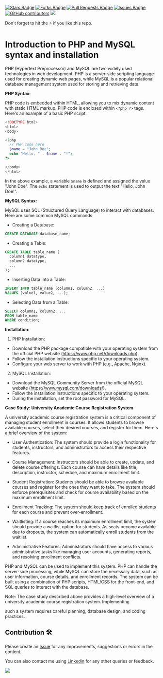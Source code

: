 <a href="https://github.com/drshahizan/learn-php/stargazers"><img src="https://img.shields.io/github/stars/drshahizan/learn-php" alt="Stars Badge"/></a>
<a href="https://github.com/drshahizan/learn-php/network/members"><img src="https://img.shields.io/github/forks/drshahizan/learn-php" alt="Forks Badge"/></a>
<a href="https://github.com/drshahizan/learn-php/pulls"><img src="https://img.shields.io/github/issues-pr/drshahizan/learn-php" alt="Pull Requests Badge"/></a>
<a href="https://github.com/drshahizan/learn-php/issues"><img src="https://img.shields.io/github/issues/drshahizan/learn-php" alt="Issues Badge"/></a>
<a href="https://github.com/drshahizan/learn-php/graphs/contributors"><img alt="GitHub contributors" src="https://img.shields.io/github/contributors/drshahizan/learn-php?color=2b9348"></a>
![](https://visitor-badge.glitch.me/badge?page_id=drshahizan/learn-php)

Don't forget to hit the :star: if you like this repo.

# Introduction to PHP and MySQL syntax and installation

PHP (Hypertext Preprocessor) and MySQL are two widely used technologies in web development. PHP is a server-side scripting language used for creating dynamic web pages, while MySQL is a popular relational database management system used for storing and retrieving data.

**PHP Syntax:**

PHP code is embedded within HTML, allowing you to mix dynamic content with static HTML markup. PHP code is enclosed within `<?php ?>` tags. Here's an example of a basic PHP script:

```php
<!DOCTYPE html>
<html>
<body>

<?php
  // PHP code here
  $name = "John Doe";
  echo "Hello, " . $name . "!";
?>

</body>
</html>
```

In the above example, a variable `$name` is defined and assigned the value "John Doe". The `echo` statement is used to output the text "Hello, John Doe!".

**MySQL Syntax:**

MySQL uses SQL (Structured Query Language) to interact with databases. Here are some common MySQL commands:

- Creating a Database:
```sql
CREATE DATABASE database_name;
```

- Creating a Table:
```sql
CREATE TABLE table_name (
  column1 datatype,
  column2 datatype,
  ...
);
```

- Inserting Data into a Table:
```sql
INSERT INTO table_name (column1, column2, ...)
VALUES (value1, value2, ...);
```

- Selecting Data from a Table:
```sql
SELECT column1, column2, ...
FROM table_name
WHERE condition;
```

**Installation:**

1. PHP Installation:
- Download the PHP package compatible with your operating system from the official PHP website (https://www.php.net/downloads.php).
- Follow the installation instructions specific to your operating system.
- Configure your web server to work with PHP (e.g., Apache, Nginx).

2. MySQL Installation:
- Download the MySQL Community Server from the official MySQL website (https://www.mysql.com/downloads/).
- Follow the installation instructions specific to your operating system.
- During the installation, set the root password for MySQL.

**Case Study: University Academic Course Registration System**

A university academic course registration system is a critical component of managing student enrollment in courses. It allows students to browse available courses, select their desired courses, and register for them. Here's a brief overview of the system:

- User Authentication: The system should provide a login functionality for students, instructors, and administrators to access their respective features.

- Course Management: Instructors should be able to create, update, and delete course offerings. Each course can have details like title, description, instructor, schedule, and maximum enrollment limit.

- Student Registration: Students should be able to browse available courses and register for the ones they want to take. The system should enforce prerequisites and check for course availability based on the maximum enrollment limit.

- Enrollment Tracking: The system should keep track of enrolled students for each course and prevent over-enrollment.

- Waitlisting: If a course reaches its maximum enrollment limit, the system should provide a waitlist option for students. As seats become available due to dropouts, the system can automatically enroll students from the waitlist.

- Administrative Features: Administrators should have access to various administrative tasks like managing user accounts, generating reports, and resolving enrollment conflicts.

PHP and MySQL can be used to implement this system. PHP can handle the server-side processing, while MySQL can store the necessary data, such as user information, course details, and enrollment records. The system can be built using a combination of PHP scripts, HTML/CSS for the front-end, and SQL queries to interact with the database.

Note: The case study described above provides a high-level overview of a university academic course registration system. Implementing

 such a system requires careful planning, database design, and coding practices.

## Contribution 🛠️
Please create an [Issue](https://github.com/drshahizan/learn-php/issues) for any improvements, suggestions or errors in the content.

You can also contact me using [Linkedin](https://www.linkedin.com/in/drshahizan/) for any other queries or feedback.

![](https://visitor-badge.glitch.me/badge?page_id=drshahizan)
